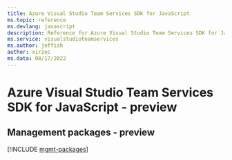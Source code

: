 ```yaml
---
title: Azure Visual Studio Team Services SDK for JavaScript
ms.topic: reference
ms.devlang: javascript
description: Reference for Azure Visual Studio Team Services SDK for JavaScript
ms.service: visualstudioteamservices
ms.author: jeffish
author: xirzec
ms.data: 08/17/2022
---
```

# Azure Visual Studio Team Services SDK for JavaScript - preview

## Management packages - preview
[!INCLUDE [mgmt-packages](visual-studio-team-services-mgmt-index.md)]